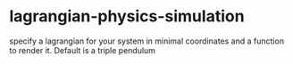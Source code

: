 # lagrangian-physics-simulation

specify a lagrangian for your system in minimal coordinates and a function to render it. Default is a triple pendulum 
